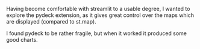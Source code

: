 Having become comfortable with streamlit to a usable degree, I wanted to explore the pydeck extension, as it gives great control over the maps which are displayed (compared to st.map). 

I found pydeck to be rather fragile, but when it worked it produced some good charts.
